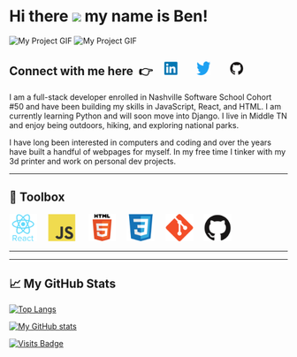 
# Hi there <img src="https://raw.githubusercontent.com/MartinHeinz/MartinHeinz/master/wave.gif" width="30px"> my name is Ben!
<img src="https://media3.giphy.com/media/QTfX9Ejfra3ZmNxh6B/giphy.gif?cid=ecf05e47zrqzrfde35f67jfkvbjzri6zh6dd7s2mxfmos0xq&rid=giphy.gif&ct=s" alt="My Project GIF" width="130" height="120"> <img src="https://media4.giphy.com/media/z8jK3wZUCvZJcCx7DP/giphy.gif?cid=790b7611bf2938ae8f877b36e62b3fd7099e5527ae9ae34d&rid=giphy.gif&ct=s" alt="My Project GIF" width="130" height="120">



 ## <b>Connect with me here</b>&nbsp; 👉 &nbsp;&nbsp;&nbsp;<a href="https://www.linkedin.com/in/bgmakesithappen/"><img src="https://raw.githubusercontent.com/devicons/devicon/2ae2a900d2f041da66e950e4d48052658d850630/icons/linkedin/linkedin-original.svg" width="25" height="25" /></a> &nbsp;&nbsp;&nbsp;&nbsp;&nbsp; <a href="https://twitter.com/BenGregoryTN"><img src="https://raw.githubusercontent.com/devicons/devicon/2ae2a900d2f041da66e950e4d48052658d850630/icons/twitter/twitter-original.svg" width="25" height="25" /></a> &nbsp;&nbsp;&nbsp;&nbsp;&nbsp; <a href="https://www.github.com/TheBenGregory"><img src="https://raw.githubusercontent.com/devicons/devicon/2ae2a900d2f041da66e950e4d48052658d850630/icons/github/github-original.svg" width="25" height="25" /></a> 
                            


<!-- [![Linkedin](https://img.shields.io/linkedin) LinkedIn](https://www.linkedin.com/BGMakesItHappen) -->


I am a full-stack developer enrolled in Nashville Software School Cohort #50 and have been building my skills in JavaScript, React, and HTML. I am currently learning Python and will soon move into Django. I live in Middle TN and enjoy being outdoors, hiking, and exploring national parks.

I have long been interested in computers and coding and over the years have built a handful of webpages for myself. In my free time I tinker with my 3d printer and work on personal dev projects. 

---

## 🧰 Toolbox
<div>
<img src="https://raw.githubusercontent.com/devicons/devicon/2ae2a900d2f041da66e950e4d48052658d850630/icons/react/react-original-wordmark.svg" width="50" height="50"/>&nbsp;&nbsp;&nbsp;&nbsp; <img src="https://raw.githubusercontent.com/devicons/devicon/2ae2a900d2f041da66e950e4d48052658d850630/icons/javascript/javascript-original.svg" width="50" height="50"/> &nbsp;&nbsp;&nbsp;&nbsp; <img src="https://raw.githubusercontent.com/devicons/devicon/2ae2a900d2f041da66e950e4d48052658d850630/icons/html5/html5-original-wordmark.svg" width="50" height="50"/> &nbsp;&nbsp;&nbsp;&nbsp;<img src="https://raw.githubusercontent.com/devicons/devicon/2ae2a900d2f041da66e950e4d48052658d850630/icons/css3/css3-original.svg" width="50" height="50"/>&nbsp;&nbsp;&nbsp;&nbsp; <img src="https://raw.githubusercontent.com/devicons/devicon/2ae2a900d2f041da66e950e4d48052658d850630/icons/git/git-original.svg" width="50" height="50"/>&nbsp;&nbsp;&nbsp;&nbsp; <img src="https://raw.githubusercontent.com/devicons/devicon/2ae2a900d2f041da66e950e4d48052658d850630/icons/github/github-original.svg" width="50" height="50"/> </div>

---

---

## &#x1f4c8; My GitHub Stats

[![Top Langs](https://github-readme-stats.vercel.app/api/top-langs/?username=TheBenGregory&hide=java,scss&theme=radical)](https://github.com/anuraghazra/github-readme-stats)

[![My GitHub stats](https://github-readme-stats.vercel.app/api?username=TheBenGregory&theme=radical)](https://github.com/anuraghazra/github-readme-stats)


[![Visits Badge](https://badges.pufler.dev/visits/TheBenGregory/TheBenGregory)](https://jbgregory.com)



<!--
**TheBenGregory/TheBenGregory** is a ✨ _special_ ✨ repository because its `README.md` (this file) appears on your GitHub profile.

Here are some ideas to get you started:

- 🔭 I’m currently working on ...
- 🌱 I’m currently learning ...
- 👯 I’m looking to collaborate on ...
- 🤔 I’m looking for help with ...
- 💬 Ask me about ...
- 📫 How to reach me: ...
- 😄 Pronouns: ...
- ⚡ Fun fact: ...
-->
